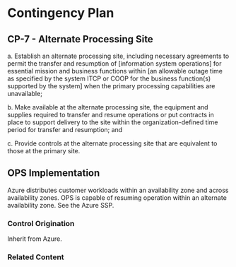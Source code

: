 # Contingency Plan
## CP-7 - Alternate Processing Site

a.  Establish an alternate processing site, including necessary agreements to permit the transfer and resumption of [information system operations] for essential mission and business functions within [an allowable outage time as specified by the system ITCP or COOP for the business function(s) supported by the system] when the primary processing capabilities are unavailable;

b. Make available at the alternate processing site, the equipment and supplies required to transfer and resume operations or put contracts in place to support delivery to the site within the organization-defined time period for transfer and resumption; and

c. Provide controls at the alternate processing site that are equivalent to those at the primary site.

## OPS Implementation

Azure distributes customer workloads within an availability zone and across availability zones. OPS is capable of resuming operation within an alternate availability zone. See the Azure SSP.

### Control Origination

Inherit from Azure.

### Related Content
